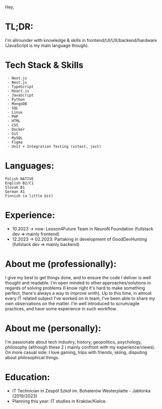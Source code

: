 Hey,
# TL;DR:

I'm allrounder with knowledge & skills in frontend/UI/UX/backend/hardware (JavaScript is my main language though).

# Tech Stack & Skills
```
 - Next.js
 - Nest.js
 - TypeScript
 - React.js
 - JavaScript
 - Python
 - MongoDB
 - SQL
 - Linux
 - PHP
 - HTML
 - CSS
 - Docker
 - Git
 - MySQL
 - Figma
 - Unit + Integration Testing (vitest, jest)
```
# Languages:

    Polish NATIVE
    English B2/C1
    Slovak B1
    German A1
    Finnish (a little bit)

# Experience:
- 10.2023 -> now: Lesson4Future Team in NeuroN Foundation (fullstack dev => mainly frontend)
- 12.2023 -> 02.2023: Partaking in development of GoodDevHunting (fullstack dev => mainly backend)

# About me (professionally):
  I give my best to get things done, and to ensure the code I deliver is well thought and readable.
  I'm open minded to other approaches/solutions in regards of solving problems (I know right it's hard to make something perfect, there's always a way to improve smth).
  Up to this time, in almost every IT related subject I've worked on in team, I've been able to share my own observations on the matter.
  I'm well introduced to scrum/agile practices, and have some experience in such workflow.

# About me (personally):

I'm passionate about tech industry, history, geopolitics, psychology, philosophy (although these 2 i mainly confront with my experience/views). On more casual side: I love gaming, trips with friends, skiing, disputing about philosophical things.

# Education:

- IT Technician in Zespół Szkół im. Bohaterów Westerplatte - Jabłonka (2019/2023) 
- Planning this year: IT studies in Kraków/Kielce.

<!---
szymonkadas/szymonkadas is a ✨ special ✨ repository because its `README.md` (this file) appears on your GitHub profile.
You can click the Preview link to take a look at your changes.
--->
